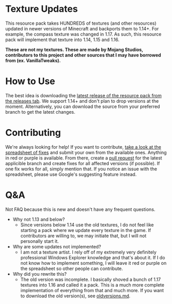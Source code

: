 # Texture Updates
This resource pack takes HUNDREDS of textures (and other resources) updated in newer versions of Minecraft and backports them to 1.14+. For example, the compass texture was changed in 1.17. As such, this resource pack will implement that texture into 1.14, 1.15 and 1.16.

**These are not my textures. These are made by Mojang Studios, contributors to this project and other sources that I may have borrowed from (ex. VanillaTweaks).**

# How to Use
The best idea is downloading the [latest release of the resource pack from the releases tab](https://github.com/Lentern/Texture-Updates/releases/latest). We support 1.14+ and don't plan to drop versions at the moment. Alternatively, you can download the source from your preferred branch to get the latest changes.

# Contributing
We're always looking for help! If you want to contribute, [take a look at the spreadsheet of fixes](https://docs.google.com/spreadsheets/d/1r4IKCPRXu4Nl1yRUb2QpNSQo2Nt9WtCJ42dTjg6dtvg/edit?usp=sharing) and submit your own from the available ones. Anything in red or purple is available. From there, create a [pull request](https://github.com/Lentern/Texture-Updates/pulls) for the latest applicible branch and create fixes for all affected versions (if possible). If one fix works for all, simply mention that. If you notice an issue with the spreadsheet, please use Google's suggesting feature instead.

# Q&A
Not FAQ because this is new and doesn't have any frequent questions.

* Why not 1.13 and below?
  - Since versions below 1.14 use the old textures, I do not feel like starting a pack where we update every texture in the game. If contributors are willing to, we may initiate that, but I will not personally start it.
* Why are some updates not implemented?
  - I am not a texture artist. I rely off of my extremely very definitely professional Windows Explorer knowledge and that's about it. If I do not know how to implement something, I will leave it red or purple on the spreadsheet so other people can contribute.
* Why did you rewrite this?
  - The old version was incomplete. I basically shoved a bunch of 1.17 textures into 1.16 and called it a pack. This is a much more complete implementation of everything from that and much more. If you want to download the old version(s), see [oldversions.md](https://github.com/Lentern/Texture-Updates/blob/main/oldversions.md).
